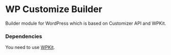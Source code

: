 # WP Customize Builder
Builder module for WordPress which is based on Customizer API and WPKit.
### Dependencies
You need to use <a href="https://github.com/REDINKno/wpkit" target="_blank">WPKit</a>. 
